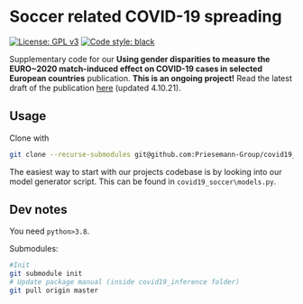 # Soccer related COVID-19 spreading

[![License: GPL v3](https://img.shields.io/badge/License-GPLv3-blue.svg)](https://www.gnu.org/licenses/gpl-3.0)
[![Code style: black](https://img.shields.io/badge/code%20style-black-000000.svg)](https://github.com/psf/black)

Supplementary code for our **Using gender disparities to measure the EURO~2020 match-induced effect on COVID-19 cases in selected European countries** publication. **This is an ongoing project!** Read the latest draft of the publication [here](./DRAFT_04_10_21.pdf) (updated 4.10.21).

## Usage
Clone with 
```bash
git clone --recurse-submodules git@github.com:Priesemann-Group/covid19_uefaeuro2020.git
```

The easiest way to start with our projects codebase is by looking into our model generator script. This can be found in `covid19_soccer\models.py`.

## Dev notes
You need `python>3.8`.

Submodules:
```bash
#Init
git submodule init
# Update package manual (inside covid19_inference folder)
git pull origin master
```